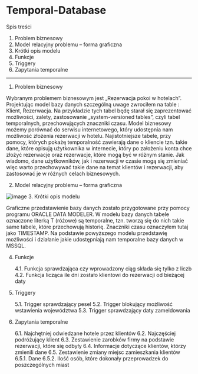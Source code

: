 # Temporal-Database

Spis treści
1. Problem biznesowy 
2. Model relacyjny problemu – forma graficzna 
3. Krótki opis modelu
4. Funkcje 
5. Triggery 
6. Zapytania temporalne

 ----------------
1. Problem biznesowy
   
Wybranym problemem biznesowym jest „Rezerwacja pokoi w hotelach”. Projektując model bazy danych szczególną uwage zwrociłem na table : Klient, Rezerwacja. Na przykładzie tych tabel będę starał się zaprezentować możliwości, zalety, zastosowanie „system-versioned tables”, czyli tabel temporalnych, przechowujących znaczniki czasu. Model biznesowy możemy porównać do serwisu internetowego, który udostępnia nam możliwość złożenia rezerwacji w hotelu. Najistotniejsze tabele, przy pomocy, których pokażę temporalność zawierają dane o kliencie tzn. takie dane, które opisują użytkownika w internecie, który po założeniu konta chce złożyć rezerwacje oraz rezerwacje, które mogą być w różnym stanie. Jak wiadomo, dane użytkowników, jak i rezerwacji w czasie 
mogą się zmieniać więc warto przechowywać takie dane na temat klientów i rezerwacji, aby zastosować je w różnych celach biznesowych.

2. Model relacyjny problemu – forma graficzna

![image](https://github.com/conlan00/Temporal-Database/assets/104897926/aa3cc6b3-a7b1-4845-beac-14d507a395ce)
3. Krótki opis modelu

Graficzne przedstawienie bazy danych zostało przygotowane przy pomocy programu ORACLE DATA MODELER. W modelu bazy danych tabele oznaczone literką T (różowe) są temporalne, tzn. tworzą się do nich takie same tabele, które przechowują historię. Znaczniki czasu oznaczyłem tutaj jako TIMESTAMP. Na podstawie powyższego modelu przedstawię możliwości i działanie jakie udostępniają nam temporalne bazy danych w MSSQL.

4. Funkcje

   4.1. Funkcja sprawdzająca czy wprowadzony ciąg składa się tylko z liczb 
   4.2. Funkcja licząca ile dni zostało klientowi do rezerwacji od bieżącej daty
5. Triggery

   5.1. Trigger sprawdzający pesel 
   5.2. Trigger blokujący możliwość wstawienia województwa
   5.3. Trigger sprawdzający daty zameldowania
6. Zapytania temporalne

   6.1. Najchętniej odwiedzane hotele przez klientów 
   6.2. Najczęściej podróżujący klient
   6.3. Zestawienie zarobków firmy na podstawie rezerwacji, które się odbyły 
   6.4. Informacje dotyczące klientów, którzy zmienili dane 
   6.5. Zestawienie zmiany miejsc zamieszkania klientów 
   6.5.1. Dane
   6.5.2. Ilość osób, które dokonały przeprowadzek do poszczególnych miast 
